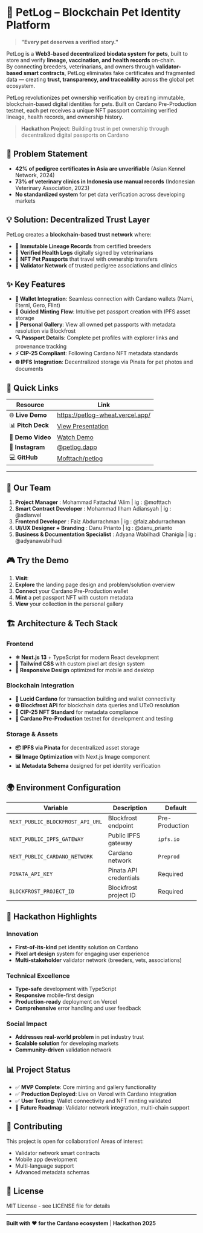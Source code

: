 ﻿# 🐾 PetLog – Blockchain Pet Identity Platform
> **"Every pet deserves a verified story."**

PetLog is a **Web3-based decentralized biodata system for pets**, built to store and verify **lineage, vaccination, and health records** on-chain.  
By connecting breeders, veterinarians, and owners through **validator-based smart contracts**, PetLog eliminates fake certificates and fragmented data — creating **trust, transparency, and traceability** across the global pet ecosystem.


PetLog revolutionizes pet ownership verification by creating immutable, blockchain-based digital identities for pets. Built on Cardano Pre-Production testnet, each pet receives a unique NFT passport containing verified lineage, health records, and ownership history.

> **Hackathon Project**: Building trust in pet ownership through decentralized digital passports on Cardano

## 🎯 Problem Statement

- **42% of pedigree certificates in Asia are unverifiable** (Asian Kennel Network, 2024)
- **73% of veterinary clinics in Indonesia use manual records** (Indonesian Veterinary Association, 2023)
- **No standardized system** for pet data verification across developing markets

## 💡 Solution: Decentralized Trust Layer

PetLog creates a **blockchain-based trust network** where:
- 🧬 **Immutable Lineage Records** from certified breeders
- 💉 **Verified Health Logs** digitally signed by veterinarians  
- 🪪 **NFT Pet Passports** that travel with ownership transfers
- 🔗 **Validator Network** of trusted pedigree associations and clinics

## ✨ Key Features

- **🔐 Wallet Integration**: Seamless connection with Cardano wallets (Nami, Eternl, Gero, Flint)
- **🎨 Guided Minting Flow**: Intuitive pet passport creation with IPFS asset storage
- **📱 Personal Gallery**: View all owned pet passports with metadata resolution via Blockfrost
- **🔍 Passport Details**: Complete pet profiles with explorer links and provenance tracking
- **⚡ CIP-25 Compliant**: Following Cardano NFT metadata standards
- **🌐 IPFS Integration**: Decentralized storage via Pinata for pet photos and documents

## 🔗 Quick Links

| Resource | Link |
|----------|------|
| 🌐 **Live Demo** | https://petlog-wheat.vercel.app/ |
| 📊 **Pitch Deck** | [View Presentation](https://drive.google.com/drive/folders/1oNKyiE2myjvWursm05h_ApxYVjej9p_4?usp=sharing) |
| 🎥 **Demo Video** | [Watch Demo](https://drive.google.com/drive/folders/1ksKw64Bm0dSxVcXe5uGIyl83EHhYDgYi?usp=sharing) |
| 📱 **Instagram** | [@petlog.dapp](https://instagram.com/petlog.dapp) |
| 💻 **GitHub** | [Mofttach/petlog](https://github.com/Mofttach/petlog) |

---
## 👥 Our Team

1. **Project Manager** : Mohammad Fattachul 'Alim | ig : @mofttach
2. **Smart Contract Developer** : Mohammad Ilham Adiansyah | ig : @adianvel
3. **Frontend Developer** : Faiz Abdurrachman | ig : @faiz.abdurrachman
4. **UI/UX Designer + Branding** : Danu Prianto | ig : @danu_prianto
5. **Business & Documentation Specialist** : Adyana Wabilhadi Chanigia | ig : @adyanawabilhadi

## 🎮 Try the Demo

1. **Visit**: 
2. **Explore** the landing page design and problem/solution overview
3. **Connect** your Cardano Pre-Production wallet
4. **Mint** a pet passport NFT with custom metadata
5. **View** your collection in the personal gallery

## 🏗️ Architecture & Tech Stack

### Frontend
- **⚛️ Next.js 13** + TypeScript for modern React development
- **🎨 Tailwind CSS** with custom pixel art design system
- **📱 Responsive Design** optimized for mobile and desktop

### Blockchain Integration
- **🔗 Lucid Cardano** for transaction building and wallet connectivity
- **🌐 Blockfrost API** for blockchain data queries and UTxO resolution
- **🎫 CIP-25 NFT Standard** for metadata compliance
- **🔧 Cardano Pre-Production** testnet for development and testing

### Storage & Assets
- **📦 IPFS via Pinata** for decentralized asset storage
- **🖼️ Image Optimization** with Next.js Image component
- **📊 Metadata Schema** designed for pet identity verification

## 🌍 Environment Configuration

| Variable | Description | Default |
|----------|-------------|---------|
| `NEXT_PUBLIC_BLOCKFROST_API_URL` | Blockfrost endpoint | Pre-Production |
| `NEXT_PUBLIC_IPFS_GATEWAY` | Public IPFS gateway | `ipfs.io` |
| `NEXT_PUBLIC_CARDANO_NETWORK` | Cardano network | `Preprod` |
| `PINATA_API_KEY` | Pinata API credentials | Required |
| `BLOCKFROST_PROJECT_ID` | Blockfrost project ID | Required |

## 🎯 Hackathon Highlights

### Innovation
- **First-of-its-kind** pet identity solution on Cardano
- **Pixel art design** system for engaging user experience
- **Multi-stakeholder** validator network (breeders, vets, associations)

### Technical Excellence
- **Type-safe** development with TypeScript
- **Responsive** mobile-first design
- **Production-ready** deployment on Vercel
- **Comprehensive** error handling and user feedback

### Social Impact
- **Addresses real-world problem** in pet industry trust
- **Scalable solution** for developing markets
- **Community-driven** validation network

## 📊 Project Status

- ✅ **MVP Complete**: Core minting and gallery functionality
- ✅ **Production Deployed**: Live on Vercel with Cardano integration  
- ✅ **User Testing**: Wallet connectivity and NFT minting validated
- 🔄 **Future Roadmap**: Validator network integration, multi-chain support

## 🤝 Contributing

This project is open for collaboration! Areas of interest:
- Validator network smart contracts
- Mobile app development  
- Multi-language support
- Advanced metadata schemas

## 📄 License

MIT License - see LICENSE file for details

---

**Built with ❤️ for the Cardano ecosystem** | **Hackathon 2025**
